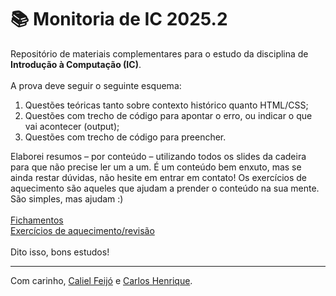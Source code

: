 # 📚 Monitoria de IC 2025.2 
Repositório de materiais complementares para o estudo da disciplina de **Introdução à Computação (IC)**.
<br>
<br>
A prova deve seguir o seguinte esquema:
1. Questões teóricas tanto sobre contexto histórico quanto HTML/CSS;
2. Questões com trecho de código para apontar o erro, ou indicar o que vai acontecer (output);
3. Questões com trecho de código para preencher.

Elaborei resumos – por conteúdo – utilizando todos os slides da cadeira para que não precise ler um a um. É um conteúdo bem enxuto, mas se ainda restar dúvidas, não hesite em entrar em contato! Os exercícios de aquecimento são aqueles que ajudam a prender o conteúdo na sua mente. São simples, mas ajudam :)
<br>
<br>
[Fichamentos](https://github.com/poeisie/ic-course/tree/main/assets)
<br>
[Exercícios de aquecimento/revisão](https://github.com/poeisie/ic-course/tree/main/assets%2Fwarm-ups)
<br>
<br>
Dito isso, bons estudos!

---
Com carinho, [Caliel Feijó](https://github.com/poeisie) e [Carlos Henrique](https://github.com/carlos-henriquedev).
